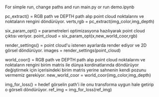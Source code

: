 For simple run, change paths and run main.py or run demo.ipynb


pc_extract() = RGB path ve DEPTH path alıp point cloud noktalarını ve noktaların rengini döndürüyor.
verts,rgb = pc_extract(img_color,img_depth)


six_param_opt() = parametreleri optimizasyona hazılıyarak point cloud çıktısı veriyor.
point_cloud = six_param_opt(x,new_world_coor,rgb)


render_settings() = point cloud'u istenen ayarlarda render ediyor ve 2D görsel döndürüyor.
images = render_settings(point_cloud)


world_coor() = RGB path ve DEPTH path alıp point cloud noktalarını ve noktaların rengini birim matris ile dünya kordinatlarında döndürüyor değiştirmek için içerisindeki birim matris yerine sahnenin kendi pozunu vermemiz gerekiyor.
new_world_coor = world_coor(img_color,img_depth)


img_for_loss() = hedef görselin path'i ile onu transforma uygun hale getirip o görseli döndürüyor.
ref_img = img_for_loss(ref_img)

